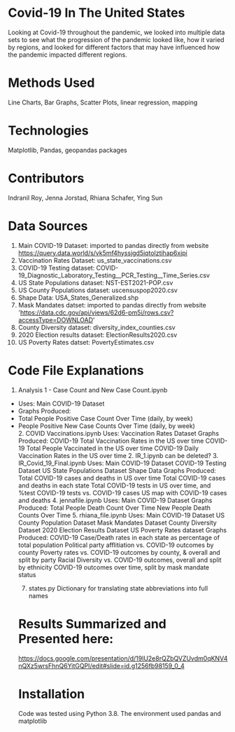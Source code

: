 # Covid-19 In The United States
Looking at Covid-19 throughout the pandemic, we looked into multiple data sets to see what the progression of the pandemic looked like, how it varied by regions, and looked for different factors that may have influenced how the pandemic impacted different regions. 

# Methods Used
Line Charts, Bar Graphs, Scatter Plots, linear regression, mapping 

# Technologies
Matplotlib, Pandas, geopandas packages 

# Contributors
Indranil Roy, Jenna Jorstad, Rhiana Schafer, Ying Sun 

# Data Sources
1. Main COVID-19 Dataset: imported to pandas directly from website https://query.data.world/s/vk5mf4hyssjgd5iqtolztihap6xjpi
2. Vaccination Rates Dataset: us_state_vaccinations.csv
3. COVID-19 Testing dataset: COVID-19_Diagnostic_Laboratory_Testing__PCR_Testing__Time_Series.csv 
4. US State Populations dataset: NST-EST2021-POP.csv
5. US County Populations dataset: uscensuspop2020.csv
6. Shape Data: USA_States_Generalized.shp
7. Mask Mandates datset: imported to pandas directly from website 'https://data.cdc.gov/api/views/62d6-pm5i/rows.csv?accessType=DOWNLOAD'
8. County Diversity dataset: diversity_index_counties.csv
9. 2020 Election results dataset: ElectionResults2020.csv
10. US Poverty Rates datset: PovertyEstimates.csv

# Code File Explanations
1. Analysis 1 - Case Count and New Case Count.ipynb
<ul><li>Uses: Main COVID-19 Dataset</li>
<li>Graphs Produced:</li>
        <li>Total People Positive Case Count Over Time (daily, by week)</li>
        <li>People Positive New Case Counts Over Time (daily, by week)</li>
2. COVID Vaccinations.ipynb
        Uses: Vaccination Rates Dataset
        Graphs Produced: 
              COVID-19 Total Vaccination Rates in the US over time              
              COVID-19 Total People Vaccinated in the US over time
              COVID-19 Daily Vaccination Rates in the US over time
2. IR_1.ipynb
        can be deleted?
3. IR_Covid_19_Final.ipynb
        Uses: Main COVID-19 Dataset
              COVID-19 Testing Dataset
              US State Populations Dataset
              Shape Data
        Graphs Produced: 
              Total COVID-19 cases and deaths in US over time
              Total COVID-19 cases and deaths in each state
              Total COVID-19 tests in US over time, and %test
              COVID-19 tests vs. COVID-19 cases
              US map with COVID-19 cases and deaths
4. jennafile.ipynb
        Uses: Main COVID-19 Dataset
        Graphs Produced: 
              Total People Death Count Over Time
              New People Death Counts Over Time
5. rhiana_file.ipynb
        Uses: Main COVID-19 Dataset
              US County Population Dataset
              Mask Mandates Dataset
              County Diversity Dataset
              2020 Election Results Dataset
              US Poverty Rates dataset              
        Graphs Produced:
              COVID-19 Case/Death rates in each state as percentage of total population
              Political party afflitiation vs. COVID-19 outcomes by county
              Poverty rates vs. COVID-19 outcomes by county, & overall and split by party
              Racial Diversity vs. COVID-19 outcomes, overall and split by ethnicity
              COVID-19 outcomes over time, split by mask mandate status            
              
7. states.py
        Dictionary for translating state abbreviations into full names

# Results Summarized and Presented here:
https://docs.google.com/presentation/d/19lU2e8rQZbQVZUvdm0qKNV4nQXz5wrsFhnQ6YitGQPI/edit#slide=id.g1256fb98159_0_4


# Installation 
Code was tested using Python 3.8. The environment used pandas and matplotlib

